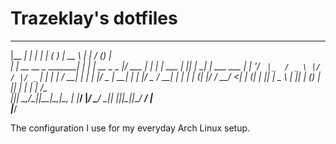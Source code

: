 # Trazeklay's dotfiles 

 _______                _    _             _         _____        _    __ _ _           
|__   __|              | |  | |           ( )       |  __ \      | |  / _(_) |          
   | |_ __ __ _ _______| | _| | __ _ _   _|/ ___    | |  | | ___ | |_| |_ _| | ___  ___ 
   | | '__/ _` |_  / _ \ |/ / |/ _` | | | | / __|   | |  | |/ _ \| __|  _| | |/ _ \/ __|
   | | | | (_| |/ /  __/   <| | (_| | |_| | \__ \   | |__| | (_) | |_| | | | |  __/\__ \
   |_|_|  \__,_/___\___|_|\_\_|\__,_|\__, | |___/   |_____/ \___/ \__|_| |_|_|\___||___/
                                      __/ |         
                                     |___/          

The configuration I use for my everyday Arch Linux setup.

